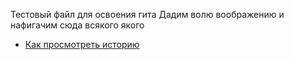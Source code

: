 Тестовый файл для освоения гита
Дадим волю воображению и нафигачим сюда всякого якого
- [Как просмотреть историю](./log_help.md)
